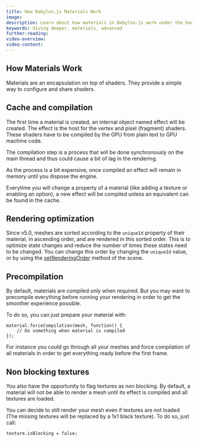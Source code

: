 ```yaml
---
title: How Babylon.js Materials Work
image: 
description: Learn about how materials in Babylon.js work under the hood.
keywords: diving deeper, materials, advanced
further-reading:
video-overview:
video-content:
---
```


## How Materials Work

Materials are an encapsulation on top of shaders. They provide a simple way to configure and share shaders. 

## Cache and compilation
The first time a material is created, an internal object named effect will be created. The effect is the host for the vertex and pixel (fragment) shaders.
These shaders have to be compiled by the GPU from plain text to GPU machine code.

The compilation step is a process that will be done synchronously on the main thread and thus could cause a bit of lag in the rendering.

As the process is a bit expensive, once compiled an effect will remain in memory until you dispose the engine. 

Everytime you will change a property of a material (like adding a texture or enabling an option), a new effect will be compiled unless an equivalent can be found in the cache.

## Rendering optimization

Since v5.0, meshes are sorted according to the `uniqueId` property of their material, in ascending order, and are rendered in this sorted order. This is to optimize state changes and reduce the number of times these states need to be changed. You can change this order by changing the `uniqueId` value, or by using the [setRenderingOrder](/typedoc/classes/babylon.scene#setrenderingorder) method of the scene.

## Precompilation
By default, materials are compiled only when required. But you may want to precompile everything before running your rendering in order to get the smoother experience possible.

To do so, you can just prepare your material with: 

```
material.forceCompilation(mesh, function() {
    // Do something when material is compiled
});
```

For instance you could go through all your meshes and force compilation of all materials in order to get everything ready before the first frame.

## Non blocking textures
You also have the opportunity to flag textures as non blocking. By default, a material will not be able to render a mesh until its effect is compiled and all textures are loaded.

You can decide to still render your mesh even if textures are not loaded (The missing textures will be replaced by a 1x1 black texture). To do so, just call:

```
texture.isBlocking = false;
```

